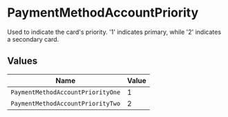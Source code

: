 # PaymentMethodAccountPriority

Used to indicate the card's priority. '1' indicates primary, while '2' indicates a secondary card.



## Values

| Name                              | Value                             |
| --------------------------------- | --------------------------------- |
| `PaymentMethodAccountPriorityOne` | 1                                 |
| `PaymentMethodAccountPriorityTwo` | 2                                 |